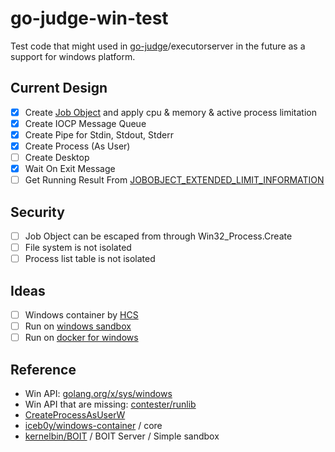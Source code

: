 # go-judge-win-test

Test code that might used in [go-judge](https://github.com/criyle/go-judge)/executorserver in the future as a support for windows platform.

## Current Design

- [x] Create [Job Object](https://docs.microsoft.com/en-ca/windows/win32/procthread/job-objects) and apply cpu & memory & active process limitation
- [x] Create IOCP Message Queue
- [x] Create Pipe for Stdin, Stdout, Stderr
- [x] Create Process (As User)
- [ ] Create Desktop
- [x] Wait On Exit Message
- [ ] Get Running Result From [JOBOBJECT_EXTENDED_LIMIT_INFORMATION ](https://docs.microsoft.com/en-ca/windows/win32/api/winnt/ns-winnt-jobobject_extended_limit_information)

## Security

- [ ] Job Object can be escaped from through Win32_Process.Create
- [ ] File system is not isolated
- [ ] Process list table is not isolated

## Ideas

- [ ] Windows container by [HCS](https://github.com/microsoft/hcsshim)
- [ ] Run on [windows sandbox](https://techcommunity.microsoft.com/t5/windows-kernel-internals/windows-sandbox/ba-p/301849)
- [ ] Run on [docker for windows](https://docs.microsoft.com/en-us/virtualization/windowscontainers/about/)

## Reference

- Win API: [golang.org/x/sys/windows](https://godoc.org/golang.org/x/sys/windows)
- Win API that are missing: [contester/runlib](https://github.com/contester/runlib)
- [CreateProcessAsUserW](https://docs.microsoft.com/en-ca/windows/win32/api/processthreadsapi/nf-processthreadsapi-createprocessasuserw)
- [iceb0y/windows-container](https://github.com/iceb0y/windows-container) / core
- [kernelbin/BOIT](https://github.com/kernelbin/BOIT) / BOIT Server / Simple sandbox
